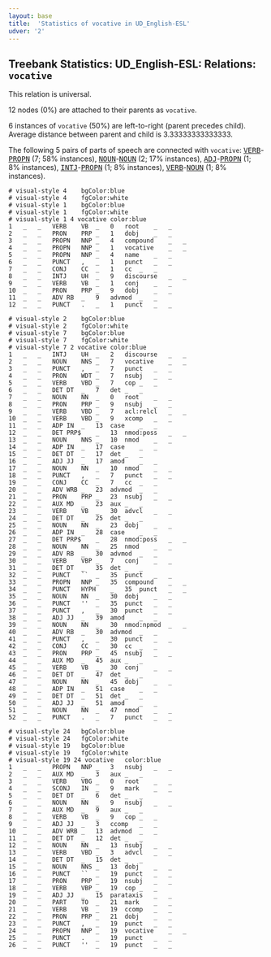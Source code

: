 ```yaml
---
layout: base
title:  'Statistics of vocative in UD_English-ESL'
udver: '2'
---
```


## Treebank Statistics: UD_English-ESL: Relations: `vocative`

This relation is universal.

12 nodes (0%) are attached to their parents as `vocative`.

6 instances of `vocative` (50%) are left-to-right (parent precedes child).
Average distance between parent and child is 3.33333333333333.

The following 5 pairs of parts of speech are connected with `vocative`: <tt><a href="en_esl-pos-VERB.html">VERB</a></tt>-<tt><a href="en_esl-pos-PROPN.html">PROPN</a></tt> (7; 58% instances), <tt><a href="en_esl-pos-NOUN.html">NOUN</a></tt>-<tt><a href="en_esl-pos-NOUN.html">NOUN</a></tt> (2; 17% instances), <tt><a href="en_esl-pos-ADJ.html">ADJ</a></tt>-<tt><a href="en_esl-pos-PROPN.html">PROPN</a></tt> (1; 8% instances), <tt><a href="en_esl-pos-INTJ.html">INTJ</a></tt>-<tt><a href="en_esl-pos-PROPN.html">PROPN</a></tt> (1; 8% instances), <tt><a href="en_esl-pos-VERB.html">VERB</a></tt>-<tt><a href="en_esl-pos-NOUN.html">NOUN</a></tt> (1; 8% instances).


~~~ conllu
# visual-style 4	bgColor:blue
# visual-style 4	fgColor:white
# visual-style 1	bgColor:blue
# visual-style 1	fgColor:white
# visual-style 1 4 vocative	color:blue
1	_	_	VERB	VB	_	0	root	_	_
2	_	_	PRON	PRP	_	1	dobj	_	_
3	_	_	PROPN	NNP	_	4	compound	_	_
4	_	_	PROPN	NNP	_	1	vocative	_	_
5	_	_	PROPN	NNP	_	4	name	_	_
6	_	_	PUNCT	,	_	1	punct	_	_
7	_	_	CONJ	CC	_	1	cc	_	_
8	_	_	INTJ	UH	_	9	discourse	_	_
9	_	_	VERB	VB	_	1	conj	_	_
10	_	_	PRON	PRP	_	9	dobj	_	_
11	_	_	ADV	RB	_	9	advmod	_	_
12	_	_	PUNCT	.	_	1	punct	_	_

~~~


~~~ conllu
# visual-style 2	bgColor:blue
# visual-style 2	fgColor:white
# visual-style 7	bgColor:blue
# visual-style 7	fgColor:white
# visual-style 7 2 vocative	color:blue
1	_	_	INTJ	UH	_	2	discourse	_	_
2	_	_	NOUN	NNS	_	7	vocative	_	_
3	_	_	PUNCT	,	_	7	punct	_	_
4	_	_	PRON	WDT	_	7	nsubj	_	_
5	_	_	VERB	VBD	_	7	cop	_	_
6	_	_	DET	DT	_	7	det	_	_
7	_	_	NOUN	NN	_	0	root	_	_
8	_	_	PRON	PRP	_	9	nsubj	_	_
9	_	_	VERB	VBD	_	7	acl:relcl	_	_
10	_	_	VERB	VBD	_	9	xcomp	_	_
11	_	_	ADP	IN	_	13	case	_	_
12	_	_	DET	PRP$	_	13	nmod:poss	_	_
13	_	_	NOUN	NNS	_	10	nmod	_	_
14	_	_	ADP	IN	_	17	case	_	_
15	_	_	DET	DT	_	17	det	_	_
16	_	_	ADJ	JJ	_	17	amod	_	_
17	_	_	NOUN	NN	_	10	nmod	_	_
18	_	_	PUNCT	,	_	7	punct	_	_
19	_	_	CONJ	CC	_	7	cc	_	_
20	_	_	ADV	WRB	_	23	advmod	_	_
21	_	_	PRON	PRP	_	23	nsubj	_	_
22	_	_	AUX	MD	_	23	aux	_	_
23	_	_	VERB	VB	_	30	advcl	_	_
24	_	_	DET	DT	_	25	det	_	_
25	_	_	NOUN	NN	_	23	dobj	_	_
26	_	_	ADP	IN	_	28	case	_	_
27	_	_	DET	PRP$	_	28	nmod:poss	_	_
28	_	_	NOUN	NN	_	25	nmod	_	_
29	_	_	ADV	RB	_	30	advmod	_	_
30	_	_	VERB	VBP	_	7	conj	_	_
31	_	_	DET	DT	_	35	det	_	_
32	_	_	PUNCT	``	_	35	punct	_	_
33	_	_	PROPN	NNP	_	35	compound	_	_
34	_	_	PUNCT	HYPH	_	35	punct	_	_
35	_	_	NOUN	NN	_	30	dobj	_	_
36	_	_	PUNCT	''	_	35	punct	_	_
37	_	_	PUNCT	,	_	30	punct	_	_
38	_	_	ADJ	JJ	_	39	amod	_	_
39	_	_	NOUN	NN	_	30	nmod:npmod	_	_
40	_	_	ADV	RB	_	30	advmod	_	_
41	_	_	PUNCT	,	_	30	punct	_	_
42	_	_	CONJ	CC	_	30	cc	_	_
43	_	_	PRON	PRP	_	45	nsubj	_	_
44	_	_	AUX	MD	_	45	aux	_	_
45	_	_	VERB	VB	_	30	conj	_	_
46	_	_	DET	DT	_	47	det	_	_
47	_	_	NOUN	NN	_	45	dobj	_	_
48	_	_	ADP	IN	_	51	case	_	_
49	_	_	DET	DT	_	51	det	_	_
50	_	_	ADJ	JJ	_	51	amod	_	_
51	_	_	NOUN	NN	_	47	nmod	_	_
52	_	_	PUNCT	.	_	7	punct	_	_

~~~


~~~ conllu
# visual-style 24	bgColor:blue
# visual-style 24	fgColor:white
# visual-style 19	bgColor:blue
# visual-style 19	fgColor:white
# visual-style 19 24 vocative	color:blue
1	_	_	PROPN	NNP	_	3	nsubj	_	_
2	_	_	AUX	MD	_	3	aux	_	_
3	_	_	VERB	VBG	_	0	root	_	_
4	_	_	SCONJ	IN	_	9	mark	_	_
5	_	_	DET	DT	_	6	det	_	_
6	_	_	NOUN	NN	_	9	nsubj	_	_
7	_	_	AUX	MD	_	9	aux	_	_
8	_	_	VERB	VB	_	9	cop	_	_
9	_	_	ADJ	JJ	_	3	ccomp	_	_
10	_	_	ADV	WRB	_	13	advmod	_	_
11	_	_	DET	DT	_	12	det	_	_
12	_	_	NOUN	NN	_	13	nsubj	_	_
13	_	_	VERB	VBD	_	3	advcl	_	_
14	_	_	DET	DT	_	15	det	_	_
15	_	_	NOUN	NNS	_	13	dobj	_	_
16	_	_	PUNCT	``	_	19	punct	_	_
17	_	_	PRON	PRP	_	19	nsubj	_	_
18	_	_	VERB	VBP	_	19	cop	_	_
19	_	_	ADJ	JJ	_	15	parataxis	_	_
20	_	_	PART	TO	_	21	mark	_	_
21	_	_	VERB	VB	_	19	ccomp	_	_
22	_	_	PRON	PRP	_	21	dobj	_	_
23	_	_	PUNCT	,	_	19	punct	_	_
24	_	_	PROPN	NNP	_	19	vocative	_	_
25	_	_	PUNCT	.	_	19	punct	_	_
26	_	_	PUNCT	''	_	19	punct	_	_

~~~


